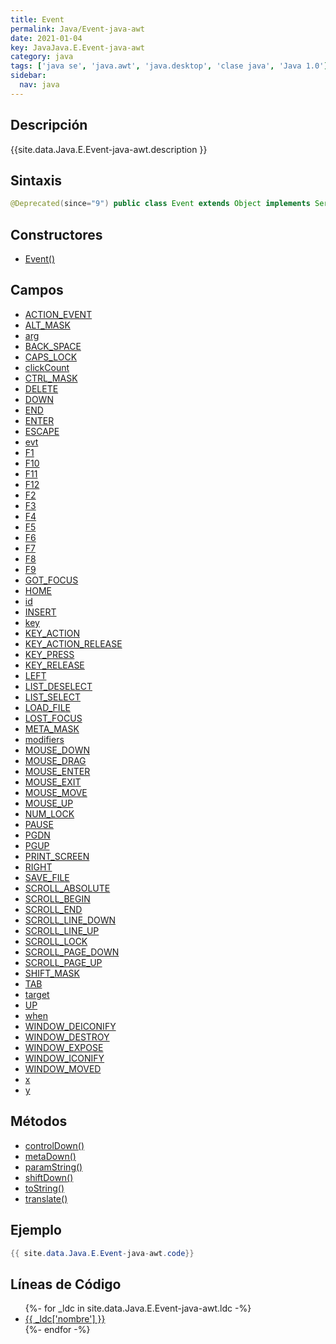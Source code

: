 ```yaml
---
title: Event
permalink: Java/Event-java-awt
date: 2021-01-04
key: JavaJava.E.Event-java-awt
category: java
tags: ['java se', 'java.awt', 'java.desktop', 'clase java', 'Java 1.0']
sidebar: 
  nav: java
---
```


## Descripción
{{site.data.Java.E.Event-java-awt.description }}

## Sintaxis
~~~java
@Deprecated(since="9") public class Event extends Object implements Serializable
~~~

## Constructores
* [Event()](/Java/Event-java-awt/Event/)

## Campos
* [ACTION_EVENT](/Java/Event-java-awt/ACTION_EVENT)
* [ALT_MASK](/Java/Event-java-awt/ALT_MASK)
* [arg](/Java/Event-java-awt/arg)
* [BACK_SPACE](/Java/Event-java-awt/BACK_SPACE)
* [CAPS_LOCK](/Java/Event-java-awt/CAPS_LOCK)
* [clickCount](/Java/Event-java-awt/clickCount)
* [CTRL_MASK](/Java/Event-java-awt/CTRL_MASK)
* [DELETE](/Java/Event-java-awt/DELETE)
* [DOWN](/Java/Event-java-awt/DOWN)
* [END](/Java/Event-java-awt/END)
* [ENTER](/Java/Event-java-awt/ENTER)
* [ESCAPE](/Java/Event-java-awt/ESCAPE)
* [evt](/Java/Event-java-awt/evt)
* [F1](/Java/Event-java-awt/F1)
* [F10](/Java/Event-java-awt/F10)
* [F11](/Java/Event-java-awt/F11)
* [F12](/Java/Event-java-awt/F12)
* [F2](/Java/Event-java-awt/F2)
* [F3](/Java/Event-java-awt/F3)
* [F4](/Java/Event-java-awt/F4)
* [F5](/Java/Event-java-awt/F5)
* [F6](/Java/Event-java-awt/F6)
* [F7](/Java/Event-java-awt/F7)
* [F8](/Java/Event-java-awt/F8)
* [F9](/Java/Event-java-awt/F9)
* [GOT_FOCUS](/Java/Event-java-awt/GOT_FOCUS)
* [HOME](/Java/Event-java-awt/HOME)
* [id](/Java/Event-java-awt/id)
* [INSERT](/Java/Event-java-awt/INSERT)
* [key](/Java/Event-java-awt/key)
* [KEY_ACTION](/Java/Event-java-awt/KEY_ACTION)
* [KEY_ACTION_RELEASE](/Java/Event-java-awt/KEY_ACTION_RELEASE)
* [KEY_PRESS](/Java/Event-java-awt/KEY_PRESS)
* [KEY_RELEASE](/Java/Event-java-awt/KEY_RELEASE)
* [LEFT](/Java/Event-java-awt/LEFT)
* [LIST_DESELECT](/Java/Event-java-awt/LIST_DESELECT)
* [LIST_SELECT](/Java/Event-java-awt/LIST_SELECT)
* [LOAD_FILE](/Java/Event-java-awt/LOAD_FILE)
* [LOST_FOCUS](/Java/Event-java-awt/LOST_FOCUS)
* [META_MASK](/Java/Event-java-awt/META_MASK)
* [modifiers](/Java/Event-java-awt/modifiers)
* [MOUSE_DOWN](/Java/Event-java-awt/MOUSE_DOWN)
* [MOUSE_DRAG](/Java/Event-java-awt/MOUSE_DRAG)
* [MOUSE_ENTER](/Java/Event-java-awt/MOUSE_ENTER)
* [MOUSE_EXIT](/Java/Event-java-awt/MOUSE_EXIT)
* [MOUSE_MOVE](/Java/Event-java-awt/MOUSE_MOVE)
* [MOUSE_UP](/Java/Event-java-awt/MOUSE_UP)
* [NUM_LOCK](/Java/Event-java-awt/NUM_LOCK)
* [PAUSE](/Java/Event-java-awt/PAUSE)
* [PGDN](/Java/Event-java-awt/PGDN)
* [PGUP](/Java/Event-java-awt/PGUP)
* [PRINT_SCREEN](/Java/Event-java-awt/PRINT_SCREEN)
* [RIGHT](/Java/Event-java-awt/RIGHT)
* [SAVE_FILE](/Java/Event-java-awt/SAVE_FILE)
* [SCROLL_ABSOLUTE](/Java/Event-java-awt/SCROLL_ABSOLUTE)
* [SCROLL_BEGIN](/Java/Event-java-awt/SCROLL_BEGIN)
* [SCROLL_END](/Java/Event-java-awt/SCROLL_END)
* [SCROLL_LINE_DOWN](/Java/Event-java-awt/SCROLL_LINE_DOWN)
* [SCROLL_LINE_UP](/Java/Event-java-awt/SCROLL_LINE_UP)
* [SCROLL_LOCK](/Java/Event-java-awt/SCROLL_LOCK)
* [SCROLL_PAGE_DOWN](/Java/Event-java-awt/SCROLL_PAGE_DOWN)
* [SCROLL_PAGE_UP](/Java/Event-java-awt/SCROLL_PAGE_UP)
* [SHIFT_MASK](/Java/Event-java-awt/SHIFT_MASK)
* [TAB](/Java/Event-java-awt/TAB)
* [target](/Java/Event-java-awt/target)
* [UP](/Java/Event-java-awt/UP)
* [when](/Java/Event-java-awt/when)
* [WINDOW_DEICONIFY](/Java/Event-java-awt/WINDOW_DEICONIFY)
* [WINDOW_DESTROY](/Java/Event-java-awt/WINDOW_DESTROY)
* [WINDOW_EXPOSE](/Java/Event-java-awt/WINDOW_EXPOSE)
* [WINDOW_ICONIFY](/Java/Event-java-awt/WINDOW_ICONIFY)
* [WINDOW_MOVED](/Java/Event-java-awt/WINDOW_MOVED)
* [x](/Java/Event-java-awt/x)
* [y](/Java/Event-java-awt/y)

## Métodos
* [controlDown()](/Java/Event-java-awt/controlDown)
* [metaDown()](/Java/Event-java-awt/metaDown)
* [paramString()](/Java/Event-java-awt/paramString)
* [shiftDown()](/Java/Event-java-awt/shiftDown)
* [toString()](/Java/Event-java-awt/toString)
* [translate()](/Java/Event-java-awt/translate)

## Ejemplo
~~~java
{{ site.data.Java.E.Event-java-awt.code}}
~~~

## Líneas de Código
<ul>
{%- for _ldc in site.data.Java.E.Event-java-awt.ldc -%}
   <li>
       <a href="{{_ldc['url'] }}">{{ _ldc['nombre'] }}</a>
   </li>
{%- endfor -%}
</ul>
